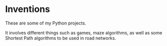 # Inventions
These are some of my Python projects.

It involves different things such as games, maze algorithms, as well as some Shortest Path algorithms to be used in road networks.
